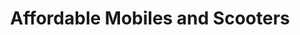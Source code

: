 ---
title: "Affordable Mobiles and Scooters"
url: /blackpool/affordable-mobiles-and-scooters/
shop: mobile phone
---
